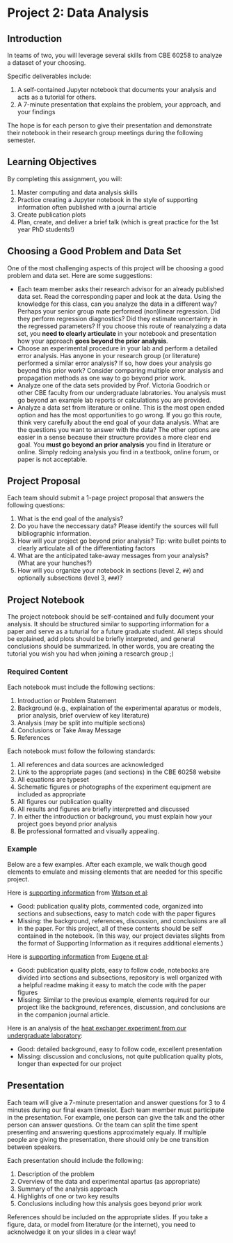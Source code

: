 # Project 2: Data Analysis

## Introduction

In teams of two, you will leverage several skills from CBE 60258 to analyze a dataset of your choosing.

Specific deliverables include:
1. A self-contained Jupyter notebook that documents your analysis and acts as a tutorial for others.
2. A 7-minute presentation that explains the problem, your approach, and your findings

The hope is for each person to give their presentation and demonstrate their notebook in their research group meetings during the following semester.

## Learning Objectives

By completing this assignment, you will:
1. Master computing and data analysis skills
2. Practice creating a Jupyter notebook in the style of supporting information often published with a journal article
3. Create publication plots
3. Plan, create, and deliver a brief talk (which is great practice for the 1st year PhD students!)

## Choosing a Good Problem and Data Set

One of the most challenging aspects of this project will be choosing a good problem and data set. Here are some suggestions:
* Each team member asks their research advisor for an already published data set. Read the corresponding paper and look at the data. Using the knowledge for this class, can you analyze the data in a different way? Perhaps your senior group mate performed (non)linear regression. Did they perform regression diagnostics? Did they estimate uncertainty in the regressed parameters? If you choose this route of reanalyzing a data set, you **need to clearly articulate** in your notebook and presentation how your approach **goes beyond the prior analysis**.
* Choose an experimental procedure in your lab and perform a detailed error analysis. Has anyone in your research group (or literature) performed a similar error analysis? If so, how does your analysis go beyond this prior work? Consider comparing multiple error analysis and propagation methods as one way to go beyond prior work.
* Analyze one of the data sets provided by Prof. Victoria Goodrich or other CBE faculty from our undergraduate labratories. You analysis must go beyond an example lab reports or calculations you are provided.
* Analyze a data set from literature or online. This is the most open ended option and has the most opportunities to go wrong. If you go this route, think very carefully about the end goal of your data analysis. What are the questions you want to answer with the data? The other options are easier in a sense because their structure provides a more clear end goal. You **must go beyond an prior analysis** you find in literature or online. Simply redoing analysis you find in a textbook, online forum, or paper is not acceptable.

## Project Proposal

Each team should submit a 1-page project proposal that answers the following questions:
1. What is the end goal of the analysis?
2. Do you have the neccessary data? Please identify the sources will full bibliographic information.
3. How will your project go beyond prior analysis? Tip: write bullet points to clearly articulate all of the differentiating factors
4. What are the anticipated take-away messages from your analysis? (What are your hunches?)
5. How will you organize your notebook in sections (level 2, `##`) and optionally subsections (level 3, `###`)?

## Project Notebook

The project notebook should be self-contained and fully document your analysis. It should be structured similar to supporting information for a paper and serve as a tuturial for a future graduate student. All steps should be explained, add plots should be briefly interpreted, and general conclusions should be summarized. In other words, you are creating the tutorial you wish you had when joining a research group ;)

### Required Content

Each notebook must include the following sections:
1. Introduction or Problem Statement
2. Background (e.g., explaination of the experimental aparatus or models, prior analysis, brief overview of key literature)
2. Analysis (may be split into multiple sections)
4. Conclusions or Take Away Message
5. References

Each notebook must follow the following standards:
1. All references and data sources are acknowledged
2. Link to the appropriate pages (and sections) in the CBE 60258 website
3. All equations are typeset
4. Schematic figures or photographs of the experiment equipment are included as appropriate
5. All figures our publication quality
6. All results and figures are briefly interpretted and discussed
7. In either the introduction or background, you must explain how your project goes beyond prior analysis
8. Be professional formatted and visually appealing.

### Example

Below are a few examples. After each example, we walk though good elements to emulate and missing elements that are needed for this specific project.

Here is [supporting information](https://github.com/dowlinglab/CO2-to-carbs-analysis/blob/main/Watson_supporting_calculations.ipynb) from [Watson et al](https://pubs.acs.org/doi/full/10.1021/acsenergylett.2c01550):
* Good: publication quality plots, commented code, organized into sections and subsections, easy to match code with the paper figures
* Missing: the background, references, discussion, and conclusions are all in the paper. For this project, all of these contents should be self contained in the notebook. (In this way, our project deviates slights from the format of Supporting Information as it requires additional elements.)

Here is [supporting information](https://github.com/dowlinglab/multiscale-adsorption-targets) from [Eugene et al](https://pubs.acs.org/doi/10.1021/acsestengg.0c00046):
* Good: publication quality plots, easy to follow code, notebooks are divided into sections and subsections, repository is well organized with a helpful readme making it easy to match the code with the paper figures
* Missing: Similar to the previous example, elements required for our project like the background, references, discussion, and conclusions are in the companion journal article.

Here is an analysis of the [heat exchanger experiment from our undergraduate laboratory](https://jckantor.github.io/cbe31358-book/notebooks/01/00_hx.html):
* Good: detailed background, easy to follow code, excellent presentation
* Missing: discussion and conclusions, not quite publication quality plots, longer than expected for our project

## Presentation

Each team will give a 7-minute presentation and answer questions for 3 to 4 minutes during our final exam timeslot. Each team member must participate in the presentation. For example, one person can give the talk and the other person can answer questions. Or the team can split the time spent presenting and answering questions approximately equaly. If multiple people are giving the presentation, there should only be one transition between speakers.

Each presentation should include the following:
1. Description of the problem
2. Overview of the data and experimental apartus (as appropriate)
3. Summary of the analysis approach
4. Highlights of one or two key results
5. Conclusions including how this analysis goes beyond prior work

References should be included on the appropriate slides. If you take a figure, data, or model from literature (or the internet), you need to acknolwedge it on your slides in a clear way!
